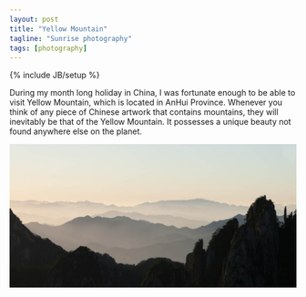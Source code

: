```yaml
---
layout: post
title: "Yellow Mountain"
tagline: "Sunrise photography"
tags: [photography]
---
```

{% include JB/setup %}

During my month long holiday in China, I was fortunate enough to be able to visit Yellow Mountain, which is located in AnHui Province. Whenever you think of any piece of Chinese artwork that contains mountains, they will inevitably be that of the Yellow Mountain. It possesses a unique beauty not found anywhere else on the planet.

[![Canon EOS 30D,400,f/11,1/320th,60mm](/images/sunrise.jpg)](/images/sunrise.jpg)
